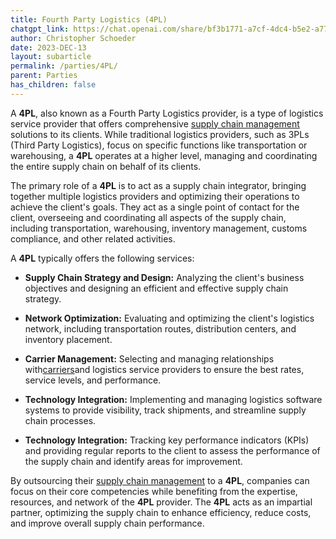 ```yaml
---
title: Fourth Party Logistics (4PL)
chatgpt_link: https://chat.openai.com/share/bf3b1771-a7cf-4dc4-b5e2-a77c671af776
author: Christopher Schoeder
date: 2023-DEC-13
layout: subarticle
permalink: /parties/4PL/
parent: Parties
has_children: false
---
```


A **4PL**, also known as a Fourth Party Logistics provider, is a type of logistics service provider that offers comprehensive <a href="/glossery/supply-chain">supply chain management</a> solutions to its clients. While traditional logistics providers, such as 3PLs (Third Party Logistics), focus on specific functions like transportation or warehousing, a **4PL** operates at a higher level, managing and coordinating the entire supply chain on behalf of its clients.

The primary role of a **4PL** is to act as a supply chain integrator, bringing together multiple logistics providers and optimizing their operations to achieve the client's goals. They act as a single point of contact for the client, overseeing and coordinating all aspects of the supply chain, including transportation, warehousing, inventory management, customs compliance, and other related activities.

A **4PL** typically offers the following services:

- **Supply Chain Strategy and Design:** Analyzing the client's business objectives and designing an efficient and effective supply chain strategy.

- **Network Optimization:** Evaluating and optimizing the client's logistics network, including transportation routes, distribution centers, and inventory placement.

- **Carrier Management:** Selecting and managing relationships with<a href="/carriers/">carriers</a>and logistics service providers to ensure the best rates, service levels, and performance.

- **Technology Integration:** Implementing and managing logistics software systems to provide visibility, track shipments, and streamline supply chain processes.

- **Technology Integration:** Tracking key performance indicators (KPIs) and providing regular reports to the client to assess the performance of the supply chain and identify areas for improvement.

By outsourcing their <a href="/glossery/supply-chain">supply chain management</a> to a **4PL**, companies can focus on their core competencies while benefiting from the expertise, resources, and network of the **4PL** provider. The **4PL** acts as an impartial partner, optimizing the supply chain to enhance efficiency, reduce costs, and improve overall supply chain performance.
